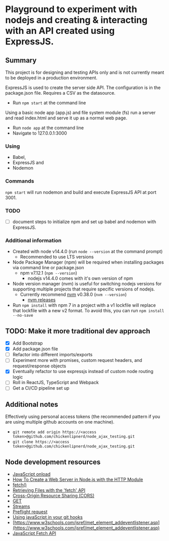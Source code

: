# Playground to experiment with nodejs and creating & interacting with an API created using ExpressJS.

## Summary

This project is for designing and testing APIs only and is not currently meant to be deployed in a production environment.

ExpressJS is used to create the server side API. The configuration is in the package.json file. Requires a CSV as the datasource.

- Run `npm start` at the command line

Using a basic node app (app.js) and file system module (fs) run a server and read index.html and serve it up as a normal web page.

- Run `node app` at the command line
- Navigate to 127.0.0.1:3000

### Using

- Babel, 
- ExpressJS and 
- Nodemon

### Commands 

`npm start` will run nodemon and build and execute ExpressJS API at port 3001.

### TODO

- [ ] document steps to initialize npm and set up babel and nodemon with ExpressJS.

### Additional information

- Created with node v14.4.0 (run `node --version` at the command prompt)
  - Recommended to use LTS versions
- Node Package Manager (npm) will be required when installing packages via command line or package.json
  - npm v7.12.1 (`npm --version`)
    - nodejs v14.4.0 comes with it's own version of npm
- Node version manager (nvm) is useful for switching nodejs versions for supporting multiple projects that require specific versions of nodejs.
  - Currently recommend [nvm](https://github.com/nvm-sh/nvm) v0.38.0 (`nvm --version`)
    - [nvm releases](https://github.com/nvm-sh/nvm/releases)
- Run `npm install` with npm 7 in a project with a v1 lockfile will replace that lockfile with a new v2 format. To avoid this, you can run `npm install --no-save`

## TODO: Make it more traditional dev approach

- [X] Add Bootstrap
- [X] Add package.json file
- [ ] Refactor into different imports/exports
- [ ] Experiment more with promises, custom request headers, and request/response objects
- [X] Eventually refactor to use expressjs instead of custom node routing logic
- [ ] Roll in ReactJS, TypeScript and Webpack
- [ ] Get a CI/CD pipeline set up

## Additional notes

Effectively using personal access tokens (the recommended pattern if you are using multiple github accounts on one machine).

- `git remote add origin https://<access token>@github.com/chickenlipnerd/node_ajax_testing.git`
- `git clone https://<access token>@github.com/chickenlipnerd/node_ajax_testing.git`

## Node development resources

- [JavaScript onload](https://www.javascripttutorial.net/javascript-dom/javascript-onload/)
- [How To Create a Web Server in Node.js with the HTTP Module](https://www.digitalocean.com/community/tutorials/how-to-create-a-web-server-in-node-js-with-the-http-module)
- [fetch()](https://developer.mozilla.org/en-US/docs/Web/API/fetch)
- [Retrieving Files with the 'fetch' API](https://dev.to/itsjjpowell/retrieving-files-with-the-fetch-api-i5l)
- [Cross-Origin Resource Sharing (CORS)](https://developer.mozilla.org/en-US/docs/Web/HTTP/CORS#simple_requests)
- [GET](https://developer.mozilla.org/en-US/docs/Web/HTTP/Methods/GET)
- [Streams](https://streams.spec.whatwg.org/#readablestream-tee)
- [Preflight request](https://developer.mozilla.org/en-US/docs/Glossary/Preflight_request)
- [Using javaScript in your git hooks](https://medium.com/@Sergeon/using-javascript-in-your-git-hooks-f0ce09477334)
- [https://www.w3schools.com/jsref/met_element_addeventlistener.asp](https://www.w3schools.com/jsref/met_element_addeventlistener.asp)
- [JavaScript Fetch API](https://www.javascripttutorial.net/javascript-fetch-api/)

